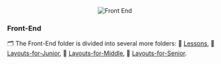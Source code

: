 <div id="badges" align="center">
  <img src="https://media.giphy.com/media/ZDTbix65Me1YDNLDF3/giphy.gif" alt="Front End"/>
</div>

### Front-End

:card_index_dividers: The Front-End folder is divided into several more folders: :file_folder: <a href="https://github.com/OlehLy/Lessons-and-Practice/tree/main/Front-end/Lessons">Lessons</a>, :file_folder: <a href="https://github.com/OlehLy/Lessons-and-Practice/tree/main/Front-end/Layouts-for-Junior">Layouts-for-Junior</a>, :file_folder: <a href="https://github.com/OlehLy/Lessons-and-Practice/tree/main/Front-end/Layouts-for-Middle">Layouts-for-Middle</a>, :file_folder: <a href="https://github.com/OlehLy/Lessons-and-Practice/tree/main/Front-end/Layouts-for-Senior">Layouts-for-Senior</a>.
